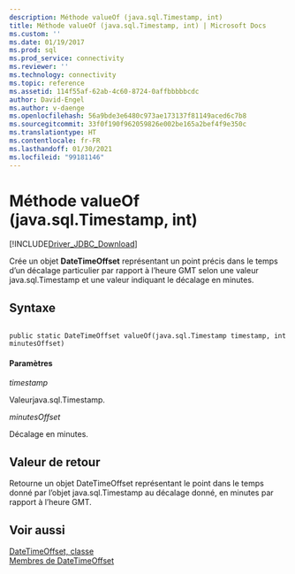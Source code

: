 ```yaml
---
description: Méthode valueOf (java.sql.Timestamp, int)
title: Méthode valueOf (java.sql.Timestamp, int) | Microsoft Docs
ms.custom: ''
ms.date: 01/19/2017
ms.prod: sql
ms.prod_service: connectivity
ms.reviewer: ''
ms.technology: connectivity
ms.topic: reference
ms.assetid: 114f55af-62ab-4c60-8724-0affbbbbbcdc
author: David-Engel
ms.author: v-daenge
ms.openlocfilehash: 56a9bde3e6480c973ae173137f81149aced6c7b8
ms.sourcegitcommit: 33f0f190f962059826e002be165a2bef4f9e350c
ms.translationtype: HT
ms.contentlocale: fr-FR
ms.lasthandoff: 01/30/2021
ms.locfileid: "99181146"
---
```

# <a name="valueof-method-javasqltimestamp-int"></a>Méthode valueOf (java.sql.Timestamp, int)
[!INCLUDE[Driver_JDBC_Download](../../../includes/driver_jdbc_download.md)]

  Crée un objet **DateTimeOffset** représentant un point précis dans le temps d’un décalage particulier par rapport à l’heure GMT selon une valeur java.sql.Timestamp et une valeur indiquant le décalage en minutes.  
  
## <a name="syntax"></a>Syntaxe  
  
```  
  
public static DateTimeOffset valueOf(java.sql.Timestamp timestamp, int minutesOffset)  
```  
  
#### <a name="parameters"></a>Paramètres  
 *timestamp*  
  
 Valeurjava.sql.Timestamp.  
  
 *minutesOffset*  
  
 Décalage en minutes.  
  
## <a name="return-value"></a>Valeur de retour  
 Retourne un objet DateTimeOffset représentant le point dans le temps donné par l’objet java.sql.Timestamp au décalage donné, en minutes par rapport à l’heure GMT.  
  
## <a name="see-also"></a>Voir aussi  
 [DateTimeOffset, classe](../../../connect/jdbc/reference/datetimeoffset-class.md)   
 [Membres de DateTimeOffset](../../../connect/jdbc/reference/datetimeoffset-members.md)  
  
  

